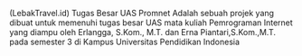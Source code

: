 (LebakTravel.id) Tugas Besar UAS Promnet
Adalah sebuah projek yang dibuat untuk memenuhi tugas besar UAS mata kuliah Pemrograman Internet yang diampu oleh Erlangga, S.Kom., M.T. dan Erna Piantari,S.Kom.,M.T. pada semester 3 di Kampus Universitas Pendidikan Indonesia


